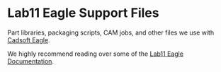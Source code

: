 Lab11 Eagle Support Files
=========================

Part libraries, packaging scripts, CAM jobs, and other files we use with [Cadsoft Eagle](https://cadsoft.io/).

We highly recommend reading over some of the [Lab11 Eagle Documentation](doc/).
